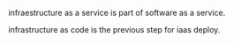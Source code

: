infraestructure as a service is part of software as a service.

infrastructure as code is the previous step for iaas deploy.


